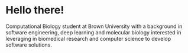 # Hello there!

Computational Biology student at Brown University with a background in software engineering, deep learning and molecular biology interested in leveraging in biomedical research and computer science to develop software solutions. 
